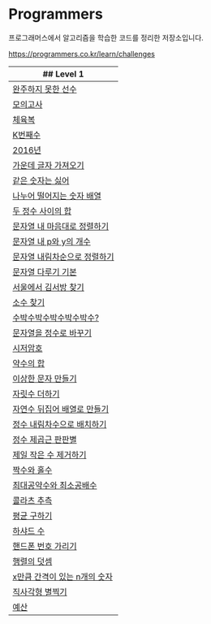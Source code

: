 
# Programmers

프로그래머스에서 알고리즘을 학습한 코드를 정리한 저장소입니다.

https://programmers.co.kr/learn/challenges



| ## Level 1 |
| ---------- 
| [완주하지 못한 선수](https://programmers.co.kr/learn/courses/30/lessons/42576) |
| [모의고사](https://programmers.co.kr/learn/courses/30/lessons/42840) |
| [체육복](https://programmers.co.kr/learn/courses/30/lessons/42862) |
| [K번째수](https://programmers.co.kr/learn/courses/30/lessons/42748) |
| [2016년](https://programmers.co.kr/learn/courses/30/lessons/12901) |
| [가운데 글자 가져오기](https://programmers.co.kr/learn/courses/30/lessons/12903) |
| [같은 숫자는 싫어](https://programmers.co.kr/learn/courses/30/lessons/12906) |
| [나누어 떨어지는 숫자 배열](https://programmers.co.kr/learn/courses/30/lessons/12910) |
| [두 정수 사이의 합](https://programmers.co.kr/learn/courses/30/lessons/12912) |
| [문자열 내 마음대로 정렬하기](https://programmers.co.kr/learn/courses/30/lessons/12915)|
| [문자열 내 p와 y의 개수](https://programmers.co.kr/learn/courses/30/lessons/12916) |
| [문자열 내림차순으로 정렬하기](https://programmers.co.kr/learn/courses/30/lessons/12917) |
| [문자열 다루기 기본](https://programmers.co.kr/learn/courses/30/lessons/12918) |
| [서울에서 김서방 찾기](https://programmers.co.kr/learn/courses/30/lessons/12919) |
| [소수 찾기](https://programmers.co.kr/learn/courses/30/lessons/12921) |
| [수박수박수박수박수박수?](https://programmers.co.kr/learn/courses/30/lessons/12922) |
| [문자열을 정수로 바꾸기](https://programmers.co.kr/learn/courses/30/lessons/12925) |
| [시저암호](https://programmers.co.kr/learn/courses/30/lessons/12926) |
| [약수의 합](https://programmers.co.kr/learn/courses/30/lessons/12928) |
| [이상한 문자 만들기](https://programmers.co.kr/learn/courses/30/lessons/12930) |
| [자릿수 더하기](https://programmers.co.kr/learn/courses/30/lessons/12931) |
| [자연수 뒤집어 배열로 만들기](https://programmers.co.kr/learn/courses/30/lessons/12932) |
| [정수 내림차수으로 배치하기](https://programmers.co.kr/learn/courses/30/lessons/12933) |
| [정수 제곱근 판판별](https://programmers.co.kr/learn/courses/30/lessons/12934) |
| [제일 작은 수 제거하기](https://programmers.co.kr/learn/courses/30/lessons/12935) |
| [짝수와 홀수](https://programmers.co.kr/learn/courses/30/lessons/12936) |
| [최대공약수와 최소공배수](https://programmers.co.kr/learn/courses/30/lessons/12937) |
| [콜라츠 추측](https://programmers.co.kr/learn/courses/30/lessons/12938) |
| [평균 구하기](https://programmers.co.kr/learn/courses/30/lessons/12939) |
| [하샤드 수](https://programmers.co.kr/learn/courses/30/lessons/12940) |
| [핸드폰 번호 가리기](https://programmers.co.kr/learn/courses/30/lessons/12941) |
| [행렬의 덧셈](https://programmers.co.kr/learn/courses/30/lessons/12942) |
| [x만큼 간격이 있는 n개의 숫자](https://programmers.co.kr/learn/courses/30/lessons/12943) |
| [직사각형 별찍기](https://programmers.co.kr/learn/courses/30/lessons/12944) |
| [예산](https://programmers.co.kr/learn/courses/30/lessons/12945) |
